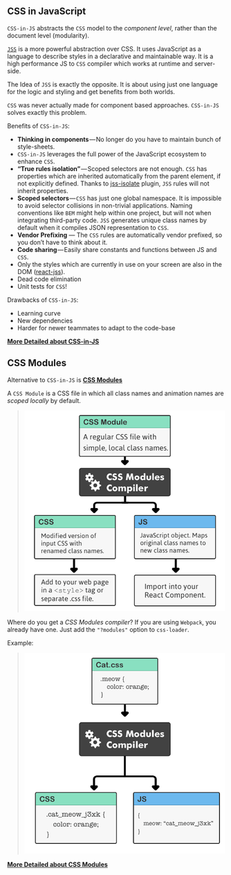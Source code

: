 ## CSS in JavaScript
`CSS-in-JS` abstracts the `CSS` model to the _component level_, rather than the document level (modularity).

[`JSS`](http://cssinjs.org/?v=v9.8.7) is a more powerful abstraction over CSS. It uses JavaScript as a language to describe styles in a declarative and maintainable way. It is a high performance JS to `CSS` compiler which works at runtime and server-side.

The Idea of `JSS` is exactly the opposite. It is about using just one language for the logic and styling and get benefits from both worlds.

`CSS` was never actually made for component based approaches. `CSS-in-JS` solves exactly this problem.

Benefits of `CSS-in-JS`:
* __Thinking in components__ — No longer do you have to maintain bunch of style-sheets.
* `CSS-in-JS` leverages the full power of the JavaScript ecosystem to enhance `CSS`.
* __“True rules isolation”__ — Scoped selectors are not enough. `CSS` has properties which are inherited automatically from the parent element, if not explicitly defined. Thanks to [jss-isolate](http://cssinjs.org/jss-isolate) plugin, `JSS` rules will not inherit properties.
* __Scoped selectors__ — `CSS` has just one global namespace. It is impossible to avoid selector collisions in non-trivial applications. Naming conventions like `BEM` might help within one project, but will not when integrating third-party code. `JSS` generates unique class names by default when it compiles JSON representation to `CSS`.
* __Vendor Prefixing__ — The `CSS` rules are automatically vendor prefixed, so you don’t have to think about it.
* __Code sharing__ — Easily share constants and functions between JS and `CSS`.
* Only the styles which are currently in use on your screen are also in the DOM ([react-jss](https://github.com/cssinjs/react-jss)).
* Dead code elimination
* Unit tests for `CSS`!

Drawbacks of `CSS-in-JS`:
* Learning curve
* New dependencies
* Harder for newer teammates to adapt to the code-base

__[More Detailed about CSS-in-JS](https://hackernoon.com/all-you-need-to-know-about-css-in-js-984a72d48ebc)__

## CSS Modules
Alternative to `CSS-in-JS` is __[CSS Modules](https://medium.com/front-end-developers/css-modules-solving-the-challenges-of-css-at-scale-85789980b04f)__

A `CSS Module` is a CSS file in which all class names and animation names are _scoped locally_ by default.

> ![css-modules-compiler-extended](./images/css-modules-compiler-extended.png)

Where do you get a _CSS Modules compiler_? If you are using `Webpack`, you already have one. Just add the `"?modules"` option to `css-loader`.

Example:

> ![css-modules-compiler](./images/css-modules-compiler.png)

__[More Detailed about CSS Modules](https://medium.com/front-end-developers/css-modules-solving-the-challenges-of-css-at-scale-85789980b04f)__